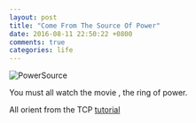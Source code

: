 ```yaml
---
layout: post
title: "Come From The Source Of Power"
date: 2016-08-11 22:50:22 +0800
comments: true
categories: life
---
```


![PowerSource][2]

You must all watch the movie <IronMan>, the ring of power. 

All orient from the TCP [tutorial][1]
<!--more-->

[1]: http://www.cnblogs.com/ggjucheng/archive/2012/11/01/2750217.html
[2]: /images/life/powerSource.png
